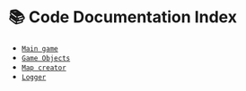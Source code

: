 # 📚 Code Documentation Index
- [`Main game`](./main.md)
- [`Game Objects`](./game_objects.md)
- [`Map creator`](./map_creator.md)
- [`Logger`](./logging.md)